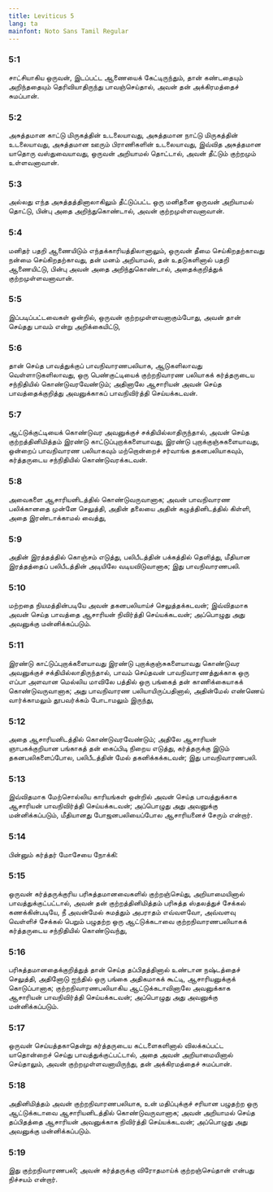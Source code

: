 ```yaml
---
title: Leviticus 5
lang: ta
mainfont: Noto Sans Tamil Regular
---
```


###  5:1

சாட்சியாகிய ஒருவன், இடப்பட்ட ஆணையைக் கேட்டிருந்தும், தான் கண்டதையும் அறிந்ததையும் தெரிவியாதிருந்து பாவஞ்செய்தால், அவன் தன் அக்கிரமத்தைச் சுமப்பான்.

###  5:2

அசுத்தமான காட்டு மிருகத்தின் உடலையாவது, அசுத்தமான நாட்டு மிருகத்தின் உடலையாவது, அசுத்தமான ஊரும் பிராணிகளின் உடலையாவது, இவ்வித அசுத்தமான யாதொரு வஸ்துவையாவது, ஒருவன் அறியாமல் தொட்டால், அவன் தீட்டும் குற்றமும் உள்ளவனாவான்.

###  5:3

அல்லது எந்த அசுத்தத்தினாலாகிலும் தீட்டுப்பட்ட ஒரு மனிதனை ஒருவன் அறியாமல் தொட்டு, பின்பு அதை அறிந்துகொண்டால், அவன் குற்றமுள்ளவனாவான்.

###  5:4

மனிதர் பதறி ஆணையிடும் எந்தக்காரியத்திலானாலும், ஒருவன் தீமை செய்கிறதற்காவது நன்மை செய்கிறதற்காவது, தன் மனம் அறியாமல், தன் உதடுகளினால் பதறி ஆணையிட்டு, பின்பு அவன் அதை அறிந்துகொண்டால், அதைக்குறித்துக் குற்றமுள்ளவனாவான்.

###  5:5

இப்படிப்பட்டவைகள் ஒன்றில், ஒருவன் குற்றமுள்ளவனாகும்போது, அவன் தான் செய்தது பாவம் என்று அறிக்கையிட்டு,

###  5:6

தான் செய்த பாவத்துக்குப் பாவநிவாரணபலியாக, ஆடுகளிலாவது வெள்ளாடுகளிலாவது, ஒரு பெண்குட்டியைக் குற்றநிவாரண பலியாகக் கர்த்தருடைய சந்நிதியில் கொண்டுவரவேண்டும்; அதினாலே ஆசாரியன் அவன் செய்த பாவத்தைக்குறித்து அவனுக்காகப் பாவநிவிர்த்தி செய்யக்கடவன்.

###  5:7

ஆட்டுக்குட்டியைக் கொண்டுவர அவனுக்குச் சக்தியில்லாதிருந்தால், அவன் செய்த குற்றத்தினிமித்தம் இரண்டு காட்டுப்புறாக்களையாவது, இரண்டு புறாக்குஞ்சுகளையாவது, ஒன்றைப் பாவநிவாரண பலியாகவும் மற்றொன்றைச் சர்வாங்க தகனபலியாகவும், கர்த்தருடைய சந்நிதியில் கொண்டுவரக்கடவன்.

###  5:8

அவைகளை ஆசாரியனிடத்தில் கொண்டுவருவானாக; அவன் பாவநிவாரண பலிக்கானதை முன்னே செலுத்தி, அதின் தலையை அதின் கழுத்தினிடத்தில் கிள்ளி, அதை இரண்டாக்காமல் வைத்து,

###  5:9

அதின் இரத்தத்தில் கொஞ்சம் எடுத்து, பலிபீடத்தின் பக்கத்தில் தெளித்து, மீதியான இரத்தத்தைப் பலிபீடத்தின் அடியிலே வடியவிடுவானாக; இது பாவநிவாரணபலி.

###  5:10

மற்றதை நியமத்தின்படியே அவன் தகனபலியாய்ச் செலுத்தக்கடவன்; இவ்விதமாக அவன் செய்த பாவத்தை ஆசாரியன் நிவிர்த்தி செய்யக்கடவன்; அப்பொழுது அது அவனுக்கு மன்னிக்கப்படும்.

###  5:11

இரண்டு காட்டுப்புறாக்களையாவது இரண்டு புறாக்குஞ்சுகளையாவது கொண்டுவர அவனுக்குச் சக்தியில்லாதிருந்தால், பாவம் செய்தவன் பாவநிவாரணத்துக்காக ஒரு எப்பா அளவான மெல்லிய மாவிலே பத்தில் ஒரு பங்கைத் தன் காணிக்கையாகக் கொண்டுவருவானாக; அது பாவநிவாரண பலியாயிருப்பதினால், அதின்மேல் எண்ணெய் வார்க்காமலும் தூபவர்க்கம் போடாமலும் இருந்து,

###  5:12

அதை ஆசாரியனிடத்தில் கொண்டுவரவேண்டும்; அதிலே ஆசாரியன் ஞாபகக்குறியான பங்காகத் தன் கைப்பிடி நிறைய எடுத்து, கர்த்தருக்கு இடும் தகனபலிகளைப்போல, பலிபீடத்தின் மேல் தகனிக்கக்கடவன்; இது பாவநிவாரணபலி.

###  5:13

இவ்விதமாக மேற்சொல்லிய காரியங்கள் ஒன்றில் அவன் செய்த பாவத்துக்காக ஆசாரியன் பாவநிவிர்த்தி செய்யக்கடவன்; அப்பொழுது அது அவனுக்கு மன்னிக்கப்படும், மீதியானது போஜனபலியைப்போல ஆசாரியனைச் சேரும் என்றார்.

###  5:14

பின்னும் கர்த்தர் மோசேயை நோக்கி:

###  5:15

ஒருவன் கர்த்தருக்குரிய பரிசுத்தமானவைகளில் குற்றஞ்செய்து, அறியாமையினால் பாவத்துக்குட்பட்டால், அவன் தன் குற்றத்தினிமித்தம் பரிசுத்த ஸ்தலத்துச் சேக்கல் கணக்கின்படியே, நீ அவன்மேல் சுமத்தும் அபராதம் எவ்வளவோ, அவ்வளவு வெள்ளிச் சேக்கல் பெறும் பழுதற்ற ஒரு ஆட்டுக்கடாவை குற்றநிவாரணபலியாகக் கர்த்தருடைய சந்நிதியில் கொண்டுவந்து,

###  5:16

பரிசுத்தமானதைக்குறித்துத் தான் செய்த தப்பிதத்தினால் உண்டான நஷ்டத்தைச் செலுத்தி, அதினோடு ஐந்தில் ஒரு பங்கை அதிகமாகக் கூட்டி, ஆசாரியனுக்குக் கொடுப்பானாக; குற்றநிவாரணபலியாகிய ஆட்டுக்கடாவினாலே அவனுக்காக ஆசாரியன் பாவநிவிர்த்தி செய்யக்கடவன்; அப்பொழுது அது அவனுக்கு மன்னிக்கப்படும்.

###  5:17

ஒருவன் செய்யத்தகாதென்று கர்த்தருடைய கட்டளைகளினால் விலக்கப்பட்ட யாதொன்றைச் செய்து பாவத்துக்குட்பட்டால், அதை அவன் அறியாமையினால் செய்தாலும், அவன் குற்றமுள்ளவனாயிருந்து, தன் அக்கிரமத்தைச் சுமப்பான்.

###  5:18

அதினிமித்தம் அவன் குற்றநிவாரணபலியாக, உன் மதிப்புக்குச் சரியான பழுதற்ற ஒரு ஆட்டுக்கடாவை ஆசாரியனிடத்தில் கொண்டுவருவானாக; அவன் அறியாமல் செய்த தப்பிதத்தை ஆசாரியன் அவனுக்காக நிவிர்த்தி செய்யக்கடவன்; அப்பொழுது அது அவனுக்கு மன்னிக்கப்படும்.

###  5:19

இது குற்றநிவாரணபலி; அவன் கர்த்தருக்கு விரோதமாய்க் குற்றஞ்செய்தான் என்பது நிச்சயம் என்றார்.

